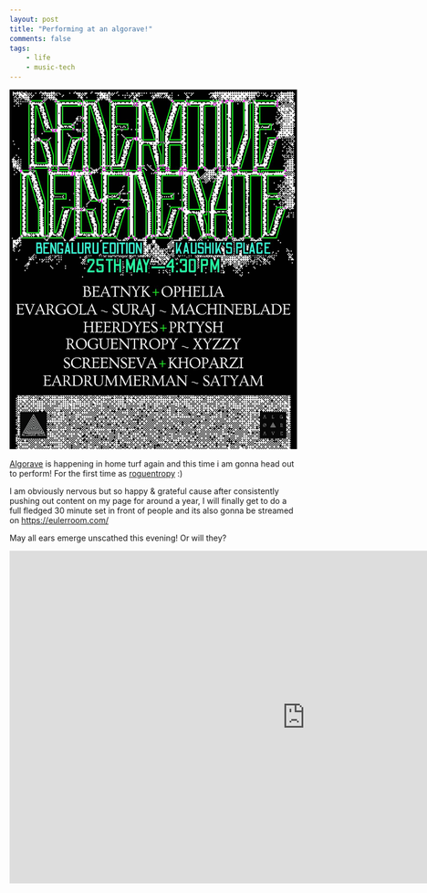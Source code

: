 ```yaml
---
layout: post
title: "Performing at an algorave!"
comments: false
tags:
    - life
    - music-tech
---
```


![algorave](/img/in-post/algorave1.jpeg)


[Algorave](https://lu.ma/kmyc4sxp) is happening in home turf again and this time i am gonna head out to perform! For the first time as [roguentropy](https://www.instagram.com/roguentropy) :)

I am obviously nervous but so happy & grateful cause after consistently pushing out content on my page for around a year, I will finally get to do a full fledged 30 minute set in front of people and its also gonna be streamed on <https://eulerroom.com/>

May all ears emerge unscathed this evening! Or will they?

<iframe width="1036" height="583" src="https://www.youtube.com/embed/L0gH9Zvbnw0" title="TOPLAP Asia Stream May 2024 - Algorave India - 2024-05-25 11:00" frameborder="0" allow="accelerometer; autoplay; clipboard-write; encrypted-media; gyroscope; picture-in-picture; web-share" referrerpolicy="strict-origin-when-cross-origin" allowfullscreen></iframe>
